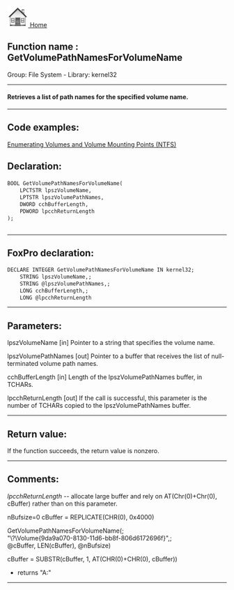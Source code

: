 [<img src="../../images/home.png"> Home ](https://github.com/VFPX/Win32API)  

## Function name : GetVolumePathNamesForVolumeName
Group: File System - Library: kernel32    
***  


#### Retrieves a list of path names for the specified volume name.

***  


## Code examples:
[Enumerating Volumes and Volume Mounting Points (NTFS)](../../samples/sample_087.md)  

## Declaration:
```foxpro  
BOOL GetVolumePathNamesForVolumeName(
	LPCTSTR lpszVolumeName,
	LPTSTR lpszVolumePathNames,
	DWORD cchBufferLength,
	PDWORD lpcchReturnLength
);
  
```  
***  


## FoxPro declaration:
```foxpro  
DECLARE INTEGER GetVolumePathNamesForVolumeName IN kernel32;
	STRING lpszVolumeName,;
	STRING @lpszVolumePathNames,;
	LONG cchBufferLength,;
	LONG @lpcchReturnLength  
```  
***  


## Parameters:
lpszVolumeName 
[in] Pointer to a string that specifies the volume name. 

lpszVolumePathNames 
[out] Pointer to a buffer that receives the list of null-terminated volume path names. 

cchBufferLength 
[in] Length of the lpszVolumePathNames buffer, in TCHARs. 

lpcchReturnLength 
[out] If the call is successful, this parameter is the number of TCHARs copied to the lpszVolumePathNames buffer.   
***  


## Return value:
If the function succeeds, the return value is nonzero.  
***  


## Comments:
<Em>lpcchReturnLength</Em> -- allocate large buffer and rely on AT(Chr(0)+Chr(0), cBuffer) rather than on this parameter.  
  
<div class=precode>nBufsize=0  
cBuffer = REPLICATE(CHR(0), 0x4000)  
  
GetVolumePathNamesForVolumeName(;  
	"\\?\Volume{9da9a070-8130-11d6-bb8f-806d6172696f}\",;  
	@cBuffer, LEN(cBuffer), @nBufsize)  
  
cBuffer = SUBSTR(cBuffer, 1, AT(CHR(0)+CHR(0), cBuffer))  
* returns "A:\"  
</div>  
  
***  

